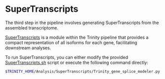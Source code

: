# SuperTranscripts

The third step in the pipeline involves generating SuperTranscripts from the assembled transcriptome. 

[SuperTranscripts](https://github.com/trinityrnaseq/trinityrnaseq/wiki/SuperTranscripts) is a module within the Trinity pipeline that provides a compact representation of all isoforms for each gene, facilitating downstream analyses.

To run SuperTranscripts, you can either modify the provided [SuperTranscripts.sh](https://github.com/mjbieren/Phylogenomics_klebsormidiophyceae/blob/main/Scripts/03_SuperTranscript/SuperTranscripts.sh) script or execute the following command directly:

```bash
$TRINITY_HOME/Analysis/SuperTranscripts/Trinity_gene_splice_modeler.py --trinity_fasta Trinity.fasta
